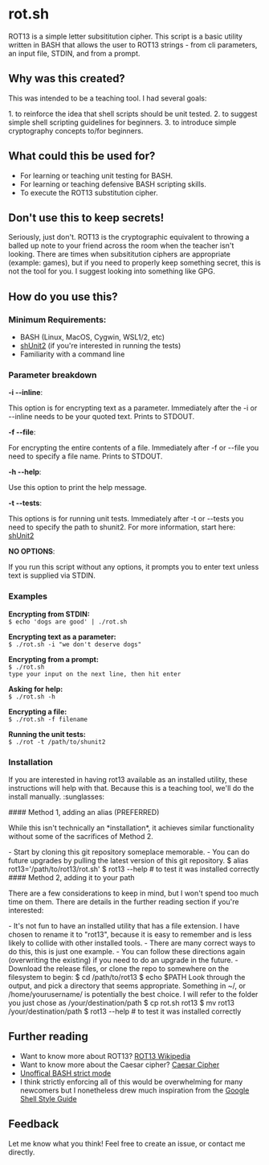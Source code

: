 # rot.sh
<p>ROT13 is a simple letter subsititution cipher. This script is a basic utility written in BASH that allows the user to ROT13 strings - from cli parameters, an input file, STDIN, and from a prompt.</p>

## Why was this created?
<p>This was intended to be a teaching tool. I had several goals:</p>
1. to reinforce the idea that shell scripts should be unit tested.
2. to suggest simple shell scripting guidelines for beginners.
3. to introduce simple cryptography concepts to/for beginners.

## What could this be used for?
- For learning or teaching unit testing for BASH.
- For learning or teaching defensive BASH scripting skills.
- To execute the ROT13 substitution cipher.

## Don't use this to keep secrets!
<p>Seriously, just don't. ROT13 is the cryptographic equivalent to throwing a balled up note to your friend across the room when the teacher isn't looking. There are times when subsititution ciphers are appropriate (example: games), but if you need to properly keep something secret, this is not the tool for you. I suggest looking into something like GPG.</p>

## How do you use this?
### Minimum Requirements:
- BASH (Linux, MacOS, Cygwin, WSL1/2, etc)
- [shUnit2](https://github.com/kward/shunit2) (if you're interested in running the tests)
- Familiarity with a command line

### Parameter breakdown
**-i --inline**: <p>This option is for encrypting text as a parameter. Immediately after the -i or --inline needs to be your quoted text. Prints to STDOUT.</p>
**-f --file**: <p>For encrypting the entire contents of a file. Immediately after -f or --file you need to specify a file name. Prints to STDOUT.</p>
**-h --help**: <p>Use this option to print the help message. </p>
**-t --tests**: <p>This options is for running unit tests. Immediately after -t or --tests you need to specify the path to shunit2. For more information, start here: [shUnit2](https://github.com/kward/shunit2) </p>
**NO OPTIONS**: <p>If you run this script without any options, it prompts you to enter text unless text is supplied via STDIN.</p>

### Examples
**Encrypting from STDIN:**  
`$ echo 'dogs are good' | ./rot.sh`

**Encrypting text as a parameter:**  
`$ ./rot.sh -i "we don't deserve dogs"`

**Encrypting from a prompt:**  
`$ ./rot.sh`  
`type your input on the next line, then hit enter`

**Asking for help:**  
`$ ./rot.sh -h`

**Encrypting a file:**  
`$ ./rot.sh -f filename`

**Running the unit tests:**  
`$ ./rot -t /path/to/shunit2`

### Installation
<p> If you are interested in having rot13 available as an installed utility, these instructions will help with that. Because this is a teaching tool, we'll do the install manually. :sunglasses:</p>
#### Method 1, adding an alias (PREFERRED)
<p>While this isn't technically an *installation*, it achieves similar functionality without some of the sacrifices of Method 2.</p>
- Start by cloning this git repository someplace memorable.
- You can do future upgrades by pulling the latest version of this git repository.
    $ alias rot13='/path/to/rot13/rot.sh'
    $ rot13 --help # to test it was installed correctly
#### Method 2, adding it to your path
<p> There are a few considerations to keep in mind, but I won't spend too much time on them. There are details in the further reading section if you're interested:</p>
- It's not fun to have an installed utility that has a file extension. I have chosen to rename it to "rot13", because it is easy to remember and is less likely to collide with other installed tools.
- There are many correct ways to do this, this is just one example.
- You can follow these directions again (overwriting the existing) if you need to do an upgrade in the future.
- Download the release files, or clone the repo to somewhere on the filesystem to begin:  
    $ cd /path/to/rot13
    $ echo $PATH
    Look through the output, and pick a directory that seems appropriate. Something in ~/, or /home/yourusername/ is potentially the best choice. I will refer to the folder you just chose as /your/destination/path
    $ cp rot.sh rot13
    $ mv rot13 /your/destination/path
    $ rot13 --help # to test it was installed correctly

## Further reading
- Want to know more about ROT13? [ROT13 Wikipedia](https://en.wikipedia.org/wiki/ROT13)
- Want to know more about the Caesar cipher? [Caesar Cipher](https://en.wikipedia.org/wiki/Caesar_cipher)
- [Unoffical BASH strict mode](http//redsymbol.net/articles/unofficial-bash-strict-mode/)
- I think strictly enforcing all of this would be overwhelming for many newcomers but I nonetheless drew much inspiration from the [Google Shell Style Guide](https://google.github.io/styleguide/shellguide.htmlhttps://google.github.io/styleguide/shellguide.html)

## Feedback
<p>Let me know what you think! Feel free to create an issue, or contact me directly.</p>
